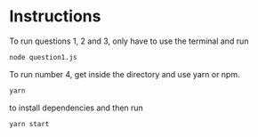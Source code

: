 # Instructions
To run questions 1, 2 and 3, only have to use the terminal and run

```bash
node question1.js
```

To run number 4, get inside the directory and use yarn or npm.
```bash
yarn
```

to install dependencies and then run

```bash
yarn start
```
